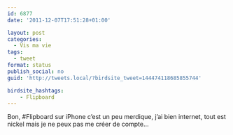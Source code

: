 ```yaml
---
id: 6877
date: '2011-12-07T17:51:28+01:00'

layout: post
categories:
  - Vis ma vie
tags:
  - tweet
format: status
publish_social: no
guid: 'http://tweets.local/?birdsite_tweet=144474118685855744'

birdsite_hashtags:
    - Flipboard
---
```


Bon, #Flipboard sur iPhone c’est un peu merdique, j’ai bien internet, tout est nickel mais je ne peux pas me créer de compte…